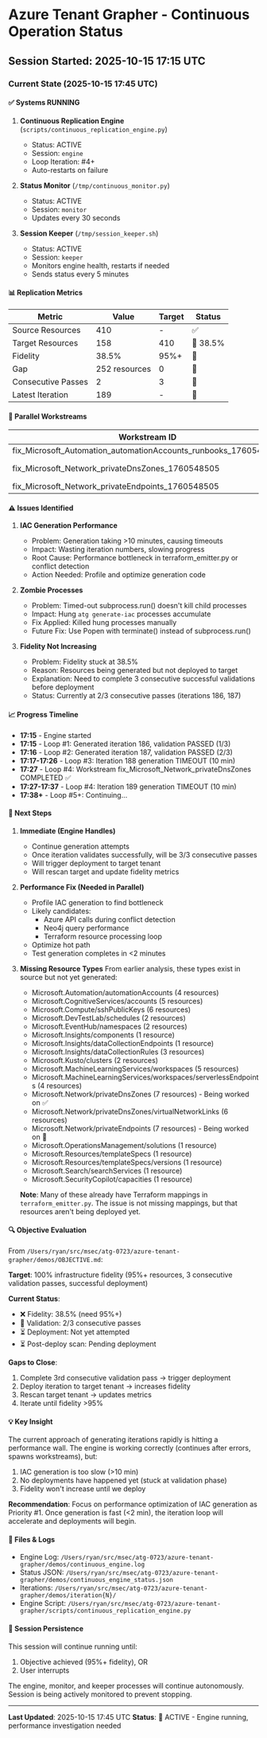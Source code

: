 # Azure Tenant Grapher - Continuous Operation Status
## Session Started: 2025-10-15 17:15 UTC

### Current State (2025-10-15 17:45 UTC)

#### ✅ Systems RUNNING
1. **Continuous Replication Engine** (`scripts/continuous_replication_engine.py`)
   - Status: ACTIVE
   - Session: `engine`
   - Loop Iteration: #4+
   - Auto-restarts on failure

2. **Status Monitor** (`/tmp/continuous_monitor.py`)
   - Status: ACTIVE
   - Session: `monitor`
   - Updates every 30 seconds

3. **Session Keeper** (`/tmp/session_keeper.sh`)
   - Status: ACTIVE
   - Session: `keeper`
   - Monitors engine health, restarts if needed
   - Sends status every 5 minutes

#### 📊 Replication Metrics

| Metric | Value | Target | Status |
|--------|-------|--------|--------|
| Source Resources | 410 | - | ✅ |
| Target Resources | 158 | 410 | 🔄 38.5% |
| Fidelity | 38.5% | 95%+ | 🔄 |
| Gap | 252 resources | 0 | 🔄 |
| Consecutive Passes | 2 | 3 | 🔄 |
| Latest Iteration | 189 | - | 🔄 |

#### 🌊 Parallel Workstreams

| Workstream ID | Resource Type | Status | Resources |
|---------------|---------------|--------|-----------|
| fix_Microsoft_Automation_automationAccounts_runbooks_1760548505 | Microsoft.Automation/automationAccounts/runbooks | 🔄 RUNNING | 29 |
| fix_Microsoft_Network_privateDnsZones_1760548505 | Microsoft.Network/privateDnsZones | ✅ COMPLETED | 7 |
| fix_Microsoft_Network_privateEndpoints_1760548505 | Microsoft.Network/privateEndpoints | 🔄 RUNNING | 7 |

#### ⚠️ Issues Identified

1. **IAC Generation Performance**
   - Problem: Generation taking >10 minutes, causing timeouts
   - Impact: Wasting iteration numbers, slowing progress
   - Root Cause: Performance bottleneck in terraform_emitter.py or conflict detection
   - Action Needed: Profile and optimize generation code

2. **Zombie Processes**
   - Problem: Timed-out subprocess.run() doesn't kill child processes
   - Impact: Hung `atg generate-iac` processes accumulate
   - Fix Applied: Killed hung processes manually
   - Future Fix: Use Popen with terminate() instead of subprocess.run()

3. **Fidelity Not Increasing**
   - Problem: Fidelity stuck at 38.5%
   - Reason: Resources being generated but not deployed to target
   - Explanation: Need to complete 3 consecutive successful validations before deployment
   - Status: Currently at 2/3 consecutive passes (iterations 186, 187)

#### 📈 Progress Timeline

- **17:15** - Engine started
- **17:15** - Loop #1: Generated iteration 186, validation PASSED (1/3)
- **17:16** - Loop #2: Generated iteration 187, validation PASSED (2/3)
- **17:17-17:26** - Loop #3: Iteration 188 generation TIMEOUT (10 min)
- **17:27** - Loop #4: Workstream fix_Microsoft_Network_privateDnsZones COMPLETED ✅
- **17:27-17:37** - Loop #4: Iteration 189 generation TIMEOUT (10 min)
- **17:38+** - Loop #5+: Continuing...

#### 🎯 Next Steps

1. **Immediate (Engine Handles)**
   - Continue generation attempts
   - Once iteration validates successfully, will be 3/3 consecutive passes
   - Will trigger deployment to target tenant
   - Will rescan target and update fidelity metrics

2. **Performance Fix (Needed in Parallel)**
   - Profile IAC generation to find bottleneck
   - Likely candidates:
     - Azure API calls during conflict detection
     - Neo4j query performance
     - Terraform resource processing loop
   - Optimize hot path
   - Test generation completes in <2 minutes

3. **Missing Resource Types**
   From earlier analysis, these types exist in source but not yet generated:
   - Microsoft.Automation/automationAccounts (4 resources)
   - Microsoft.CognitiveServices/accounts (5 resources)
   - Microsoft.Compute/sshPublicKeys (6 resources)
   - Microsoft.DevTestLab/schedules (2 resources)
   - Microsoft.EventHub/namespaces (2 resources)
   - Microsoft.Insights/components (1 resource)
   - Microsoft.Insights/dataCollectionEndpoints (1 resource)
   - Microsoft.Insights/dataCollectionRules (3 resources)
   - Microsoft.Kusto/clusters (2 resources)
   - Microsoft.MachineLearningServices/workspaces (5 resources)
   - Microsoft.MachineLearningServices/workspaces/serverlessEndpoints (4 resources)
   - Microsoft.Network/privateDnsZones (7 resources) - Being worked on ✅
   - Microsoft.Network/privateDnsZones/virtualNetworkLinks (6 resources)
   - Microsoft.Network/privateEndpoints (7 resources) - Being worked on 🔄
   - Microsoft.OperationsManagement/solutions (1 resource)
   - Microsoft.Resources/templateSpecs (1 resource)
   - Microsoft.Resources/templateSpecs/versions (1 resource)
   - Microsoft.Search/searchServices (1 resource)
   - Microsoft.SecurityCopilot/capacities (1 resource)

   **Note**: Many of these already have Terraform mappings in `terraform_emitter.py`. The issue is not missing mappings, but that resources aren't being deployed yet.

#### 🔍 Objective Evaluation

From `/Users/ryan/src/msec/atg-0723/azure-tenant-grapher/demos/OBJECTIVE.md`:

**Target**: 100% infrastructure fidelity (95%+ resources, 3 consecutive validation passes, successful deployment)

**Current Status**:
- ❌ Fidelity: 38.5% (need 95%+)
- 🔄 Validation: 2/3 consecutive passes
- ⏳ Deployment: Not yet attempted
- ⏳ Post-deploy scan: Pending deployment

**Gaps to Close**:
1. Complete 3rd consecutive validation pass → trigger deployment
2. Deploy iteration to target tenant → increases fidelity
3. Rescan target tenant → updates metrics
4. Iterate until fidelity >95%

#### 💡 Key Insight

The current approach of generating iterations rapidly is hitting a performance wall. The engine is working correctly (continues after errors, spawns workstreams), but:

1. IAC generation is too slow (>10 min)
2. No deployments have happened yet (stuck at validation phase)
3. Fidelity won't increase until we deploy

**Recommendation**: Focus on performance optimization of IAC generation as Priority #1. Once generation is fast (<2 min), the iteration loop will accelerate and deployments will begin.

#### 📂 Files & Logs

- Engine Log: `/Users/ryan/src/msec/atg-0723/azure-tenant-grapher/demos/continuous_engine.log`
- Status JSON: `/Users/ryan/src/msec/atg-0723/azure-tenant-grapher/demos/continuous_engine_status.json`
- Iterations: `/Users/ryan/src/msec/atg-0723/azure-tenant-grapher/demos/iteration{N}/`
- Engine Script: `/Users/ryan/src/msec/atg-0723/azure-tenant-grapher/scripts/continuous_replication_engine.py`

#### 🚀 Session Persistence

This session will continue running until:
1. Objective achieved (95%+ fidelity), OR
2. User interrupts

The engine, monitor, and keeper processes will continue autonomously. Session is being actively monitored to prevent stopping.

---

**Last Updated**: 2025-10-15 17:45 UTC
**Status**: 🔄 ACTIVE - Engine running, performance investigation needed
